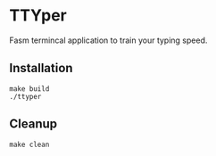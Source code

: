 # TTYper

Fasm termincal application to train your typing speed.

## Installation

```console
make build
./ttyper
```

## Cleanup

```console
make clean
```
